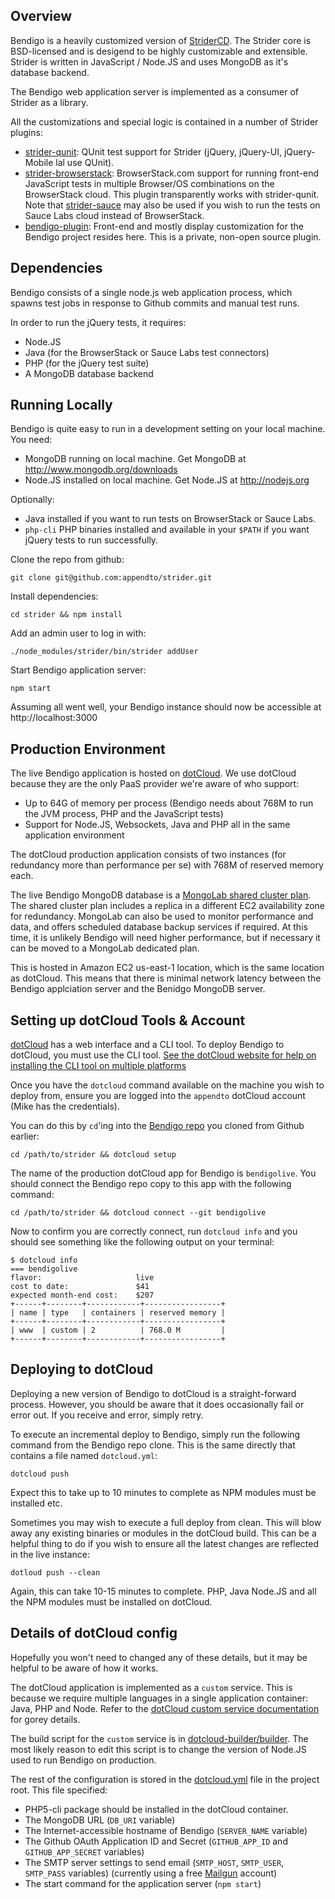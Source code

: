 ## Overview

Bendigo is a heavily customized version of [StriderCD](http://stridercd.com).
The Strider core is BSD-licensed and is desigend to be highly customizable and
extensible. Strider is written in JavaScript / Node.JS and uses MongoDB as it's
database backend.

The Bendigo web application server is implemented as a consumer of Strider as a
library.

All the customizations and special logic is contained in a number of Strider plugins:

- [strider-qunit](https://github.com/Strider-CD/strider-qunit): QUnit test support for Strider (jQuery, jQuery-UI, jQuery-Mobile lal use QUnit). 
- [strider-browserstack](https://github.com/Strider-CD/strider-browserstack): BrowserStack.com support for running front-end JavaScript tests in multiple Browser/OS combinations on the BrowserStack cloud. This plugin transparently works with strider-qunit. Note that [strider-sauce](https://github.com/Strider-CD/strider-sauce) may also be used if you wish to run the tests on Sauce Labs cloud instead of BrowserStack.
- [bendigo-plugin](https://github.com/appendto/strider/tree/master/bendigo-plugin): Front-end and mostly display customization for the Bendigo project resides here. This is a private, non-open source plugin.

## Dependencies

Bendigo consists of a single node.js web application process, which spawns test jobs in response to Github commits and manual test runs.

In order to run the jQuery tests, it requires:

- Node.JS
- Java (for the BrowserStack or Sauce Labs test connectors)
- PHP (for the jQuery test suite)
- A MongoDB database backend

## Running Locally

Bendigo is quite easy to run in a development setting on your local machine. You need:

- MongoDB running on local machine. Get MongoDB at http://www.mongodb.org/downloads
- Node.JS installed on local machine. Get Node.JS at http://nodejs.org

Optionally:

- Java installed if you want to run tests on BrowserStack or Sauce Labs.
- `php-cli` PHP binaries installed and available in your `$PATH` if you want jQuery tests to run successfully.

Clone the repo from github:

`git clone git@github.com:appendto/strider.git`

Install dependencies:

`cd strider && npm install`

Add an admin user to log in with:

`./node_modules/strider/bin/strider addUser`

Start Bendigo application server:

`npm start`

Assuming all went well, your Bendigo instance should now be accessible at http://localhost:3000

## Production Environment

The live Bendigo application is hosted on [dotCloud](http://dotcloud.com). We use dotCloud because they are the only PaaS provider we're aware of who support:

- Up to 64G of memory per process (Bendigo needs about 768M to run the JVM process, PHP and the JavaScript tests)
- Support for Node.JS, Websockets, Java and PHP all in the same application environment

The dotCloud production application consists of two instances (for redundancy
more than performance per se) with 768M of reserved memory each.

The live Bendigo MongoDB database is a [MongoLab shared cluster
plan](https://mongolab.com/products/architecture/). The shared cluster plan
includes a replica in a different EC2 availability zone for redundancy.
MongoLab can also be used to monitor performance and data, and offers scheduled
database backup services if required. At this time, it is unlikely Bendigo will
need higher performance, but if necessary it can be moved to a MongoLab
dedicated plan.

This is hosted in Amazon EC2 us-east-1 location, which is the same location as
dotCloud. This means that there is minimal network latency between the Bendigo
applciation server and the Benidgo MongoDB server.

## Setting up dotCloud Tools & Account

[dotCloud](http://docs.dotcloud.com/firststeps/install/) has a web interface and a CLI tool. To deploy Bendigo to dotCloud, you must use the CLI tool. [See the dotCloud website for help on installing the CLI tool on multiple platforms](http://docs.dotcloud.com/firststeps/install/)

Once you have the `dotcloud` command available on the machine you wish to deploy from, ensure you are logged into the `appendto` dotCloud account (Mike has the credentials).

You can do this by `cd`'ing into the [Bendigo repo](https://github.com/appendto/strider) you cloned from Github earlier:

`cd /path/to/strider && dotcloud setup`

The name of the production dotCloud app for Bendigo is `bendigolive`. You should connect the Bendigo repo copy to this app with the following command:

`cd /path/to/strider && dotcloud connect --git bendigolive`

Now to confirm you are correctly connect, run `dotcloud info` and you should see something like the following output on your terminal:

```
$ dotcloud info
=== bendigolive
flavor:                     live
cost to date:               $41
expected month-end cost:    $207
+------+--------+------------+-----------------+
| name | type   | containers | reserved memory |
+------+--------+------------+-----------------+
| www  | custom | 2          | 768.0 M         |
+------+--------+------------+-----------------+
```

## Deploying to dotCloud

Deploying a new version of Bendigo to dotCloud is a straight-forward process. However, you should be aware that it does occasionally fail or error out. If you receive and error, simply retry.

To execute an incremental deploy to Bendigo, simply run the following command from the Bendigo repo clone. This is the same directly that contains a file named `dotcloud.yml`:

`dotcloud push`

Expect this to take up to 10 minutes to complete as NPM modules must be installed etc.

Sometimes you may wish to execute a full deploy from clean. This will blow away any existing binaries or modules in the dotCloud build. This can be a helpful thing to do if you wish to ensure all the latest changes are reflected in the live instance:

`dotloud push --clean`

Again, this can take 10-15 minutes to complete. PHP, Java Node.JS and all the NPM modules must be installed on dotCloud.

## Details of dotCloud config

Hopefully you won't need to changed any of these details, but it may be helpful to be aware of how it works. 

The dotCloud application is implemented as a `custom` service. This is because we require multiple languages in a single application container: Java, PHP and Node. Refer to the [dotCloud custom service documentation](http://docs.dotcloud.com/services/custom/) for gorey details.

The build script for the `custom` service is in [dotcloud-builder/builder](https://github.com/appendto/strider/blob/master/dotcloud-builder/builder). The most likely reason to edit this script is to change the version of Node.JS used to run Bendigo on production. 

The rest of the configuration is stored in the [dotcloud.yml](https://github.com/appendto/strider/blob/master/dotcloud.yml) file in the project root. This file specified:

- PHP5-cli package should be installed in the dotCloud container.
- The MongoDB URL (`DB_URI` variable)
- The Internet-accessible hostname of Bendigo (`SERVER_NAME` variable)
- The Github OAuth Application ID and Secret (`GITHUB_APP_ID` and `GITHUB_APP_SECRET` variables)
- The SMTP server settings to send email (`SMTP_HOST`, `SMTP_USER`, `SMTP_PASS` variables) (currently using a free [Mailgun](http://mailgun.org) account)
- The start command for the application server (`npm start`)
    

